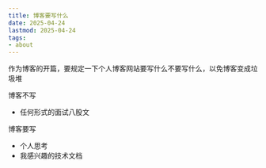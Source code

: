 ```yaml
---
title: 博客要写什么
date: 2025-04-24
lastmod: 2025-04-24
tags:
- about
---
```


作为博客的开篇，要规定一下个人博客网站要写什么不要写什么，以免博客变成垃圾堆

博客不写
- 任何形式的面试八股文

博客要写
- 个人思考
- 我感兴趣的技术文档